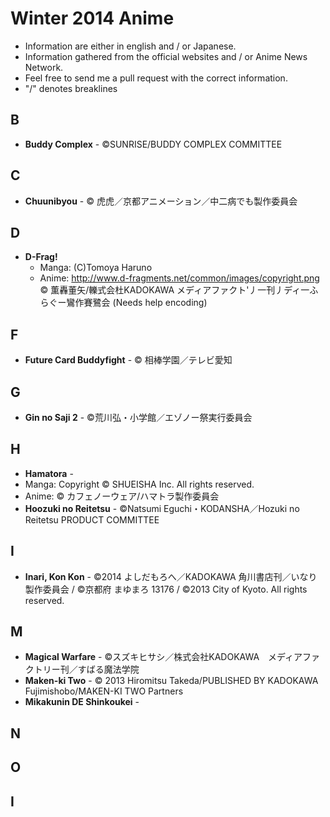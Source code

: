 # Winter 2014 Anime

* Information are either in english and / or Japanese.
* Information gathered from the official websites and / or Anime News Network.
* Feel free to send me a pull request with the correct information.
* "/" denotes breaklines


## B

* **Buddy Complex** - ©SUNRISE/BUDDY COMPLEX COMMITTEE

## C

* **Chuunibyou** - © 虎虎／京都アニメーション／中二病でも製作委員会

## D

* **D-Frag!**
  * Manga: (C)Tomoya Haruno
  * Anime: <http://www.d-fragments.net/common/images/copyright.png>  © 薫轟董矢/轢式会杜KADOKAWA メディアファクト'丿一刊丿ディ一ふらぐー鸞作賽鷺会 (Needs help encoding)
 
## F

* **Future Card Buddyfight** - © 相棒学園／テレビ愛知

## G

* **Gin no Saji 2** - ©荒川弘・小学館／エゾノー祭実行委員会

## H

* **Hamatora** - 
 * Manga: Copyright © SHUEISHA Inc. All rights reserved.
 * Anime: © カフェノーウェア/ハマトラ製作委員会
* **Hoozuki no Reitetsu** - ©Natsumi Eguchi・KODANSHA／Hozuki no Reitetsu PRODUCT COMMITTEE

## I

* **Inari, Kon Kon** - ©2014 よしだもろへ／KADOKAWA 角川書店刊／いなり製作委員会 / ©京都府 まゆまろ 13176 / ©2013 City of Kyoto. All rights reserved.

## M

* **Magical Warfare** - ©スズキヒサシ／株式会社KADOKAWA　メディアファクトリー刊／すばる魔法学院
* **Maken-ki Two** - © 2013 Hiromitsu Takeda/PUBLISHED BY KADOKAWA Fujimishobo/MAKEN-KI TWO Partners
* **Mikakunin DE Shinkoukei** - 

## N



## O

## I
